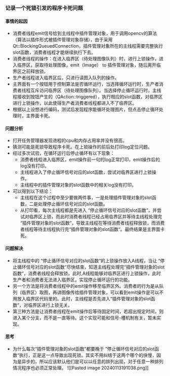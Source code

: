    ### 记录一个死锁引发的程序卡死问题
#### 事情的起因
- 消费者线程emit信号给到主线程中插件管理对象，用于调用opencv的算法（算法以插件形式被插件管理对象存储），由于采用Qt::BlockingQueuedConnection，插件管理对象所在的主线程需要完整执行slot函数，消费者线程才能继续执行下去。
- 消费者线程的操作：在进入临界区（待处理图像队列）时，进行上锁操作，进入临界区，获取待处理图像，emit（Image） to 插件管理对象，随后离开临界区之前释放锁。
- 生产者线程进入临界区后，只进行读图入队列的操作。
- 主界面有一个按钮用于控制算法是否循环运行，当选择循环运行时，生产者消费者线程互斥访问临界区（待处理图像队列）。当选择停止循环运行时，主线程接收到按钮产生的（QAction::triggered），执行相应的slot函数，对临界区进行上锁操作，以此使得生产者消费者线程都进入不了临界区。
- 根据以上设想进行编码，测试后发现程序能循环处理图片，但点击停止循环处理时，主界面卡死。
#### 问题分析
- 打开任务管理器发现进程的cpu和内存占用率并没有很高。
- 猜测可能是死锁导致程序卡死。在上锁操作的前后处打印log定位问题。
- 经过多次试验，在循环运行后停止循环有以下现象：
	- 消费者线程进入临界区，emit操作前一句的log正常打印，emit操作后的log没有打印。
	- 主线程进入了停止循环信号对应的slot函数，尝试对临界区进行上锁操作。
	- 主线程中的插件管理对象的slot函数中的相关log没有打印。
- 可以得到以下结论：
	- 主线程在这个过程中至少要做两件事，一是处理插件管理对象的slot函数，二是处理停止循环信号对应的slot函数。
	- 从打印看，每次主线程都是先进入 “停止循环信号对应的slot函数“，并尝试对临界区上锁，而此时消费者线程已经占用临界区并等待主线程处理完  “插件管理对象的slot函数“，导致主线程在等待消费者线程释放锁，而消费者线程等待主线程执行完“插件管理对象的slot函数“。最终结果是主界面卡死。
#### 问题解决
- 将主线程中的 “停止循环信号对应的slot函数“的上锁操作放入A线程，当让 “停止循环信号对应的slot函数“尽快结束，知道主线程处理完“插件管理对象的slot函数“，消费者线程会释放锁，此时,A线程能够对临界区进行上锁操作，此时生产者和消费者无法进入临界区，实现停止循环运行的功能。
- 另一个方法是将消费者线程中的emit操作移至临界区外。消费者的行为是从队列（临界区）取图，再讲图像传给插件管理对象，可以看到emit操作是可以不用放入临界区代码里的。此时，主线程是否先进入“插件管理对象的slot函数“，对临界区进行上锁无关。
- 第三种方法是让消费者线程在emit操作后等待固定时间，若超出规定时间，则进入某个分支，而不是一直等待。这个实现可能和信号-槽机制有关，暂未实现。
#### 思考
- 为什么每次“插件管理对象的slot函数“都要晚于 “停止循环信号对应的slot函数“执行，正是这一点导致出现死锁。其实不用纠结于这两个哪个的快慢，因为是异步的，所以应该默认他们是可以以任意的排列出现，对于任意一种排列情况程序也必须正常处理。
![[Pasted image 20240113191038.png]]

